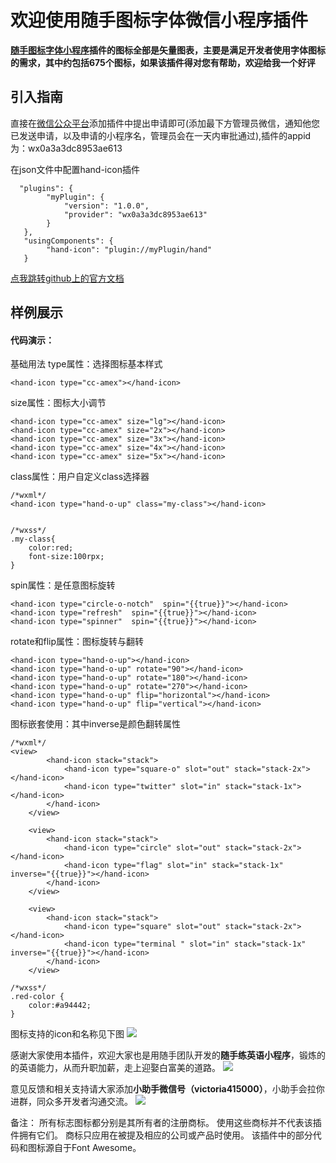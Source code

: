 # 欢迎使用随手图标字体微信小程序插件

**[随手图标字体小程序](https://github.com/tomsmith987/Icon)插件的图标全部是矢量图表，主要是满足开发者使用字体图标的需求，其中约包括675个图标，如果该插件得对您有帮助，欢迎给我一个好评**

## 引入指南
直接在[微信公众平台](https://mp.weixin.qq.com/)添加插件中提出申请即可(添加最下方管理员微信，通知他您已发送申请，以及申请的小程序名，管理员会在一天内审批通过),插件的appid为：wx0a3a3dc8953ae613

在json文件中配置hand-icon插件
```
  "plugins": {
        "myPlugin": {
            "version": "1.0.0",
            "provider": "wx0a3a3dc8953ae613"
        }
   },
   "usingComponents": {
        "hand-icon": "plugin://myPlugin/hand"
   }
```
[点我跳转github上的官方文档](https://github.com/tomsmith987/Icon "跳转到github官方文档")
## 样例展示

#### 代码演示：
基础用法
type属性：选择图标基本样式
```
<hand-icon type="cc-amex"></hand-icon>
```
size属性：图标大小调节
```
<hand-icon type="cc-amex" size="lg"></hand-icon>
<hand-icon type="cc-amex" size="2x"></hand-icon>
<hand-icon type="cc-amex" size="3x"></hand-icon>
<hand-icon type="cc-amex" size="4x"></hand-icon>
<hand-icon type="cc-amex" size="5x"></hand-icon>
```
class属性：用户自定义class选择器
```
/*wxml*/
<hand-icon type="hand-o-up" class="my-class"></hand-icon>


/*wxss*/
.my-class{
    color:red;
    font-size:100rpx;
}

```
spin属性：是任意图标旋转
```
<hand-icon type="circle-o-notch"  spin="{{true}}"></hand-icon>  
<hand-icon type="refresh"  spin="{{true}}"></hand-icon>  
<hand-icon type="spinner"  spin="{{true}}"></hand-icon>
```
rotate和flip属性：图标旋转与翻转
```
<hand-icon type="hand-o-up"></hand-icon>
<hand-icon type="hand-o-up" rotate="90"></hand-icon>
<hand-icon type="hand-o-up" rotate="180"></hand-icon>
<hand-icon type="hand-o-up" rotate="270"></hand-icon>
<hand-icon type="hand-o-up" flip="horizontal"></hand-icon>
<hand-icon type="hand-o-up" flip="vertical"></hand-icon>
```
图标嵌套使用：其中inverse是颜色翻转属性
```
/*wxml*/
<view>
        <hand-icon stack="stack">
            <hand-icon type="square-o" slot="out" stack="stack-2x"></hand-icon>
            <hand-icon type="twitter" slot="in" stack="stack-1x"></hand-icon>
        </hand-icon>
    </view>

    <view>
        <hand-icon stack="stack">
            <hand-icon type="circle" slot="out" stack="stack-2x"></hand-icon>
            <hand-icon type="flag" slot="in" stack="stack-1x" inverse="{{true}}"></hand-icon>
        </hand-icon>
    </view>

    <view>
        <hand-icon stack="stack">
            <hand-icon type="square" slot="out" stack="stack-2x"></hand-icon>
            <hand-icon type="terminal " slot="in" stack="stack-1x" inverse="{{true}}"></hand-icon>
        </hand-icon>
    </view>
```
```
/*wxss*/
.red-color {
    color:#a94442;
}
```
图标支持的icon和名称见下图
![](https://github.com/tomsmith987/README_IMAGE/blob/master/icon/icon.png)


感谢大家使用本插件，欢迎大家也是用随手团队开发的**随手练英语小程序**，锻炼的的英语能力，从而升职加薪，走上迎娶白富美的道路。
![](https://github.com/tomsmith987/README_IMAGE/blob/master/icon/hand_english_qrcode.jpg)


意见反馈和相关支持请大家添加**小助手微信号（victoria415000）**，小助手会拉你进群，同众多开发者沟通交流。
![](https://github.com/tomsmith987/README_IMAGE/blob/master/icon/service_qrcode.jpeg)






备注：
所有标志图标都分别是其所有者的注册商标。
使用这些商标并不代表该插件拥有它们。
商标只应用在被提及相应的公司或产品时使用。
该插件中的部分代码和图标源自于Font Awesome。


